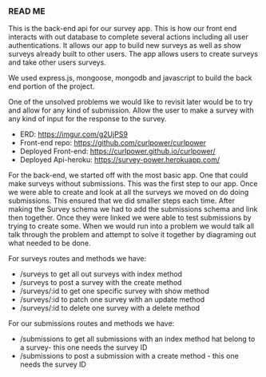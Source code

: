 ### READ ME

This is the back-end api for our survey app. This is how our front end interacts with out database to complete several actions including all user authentications. It allows our app to build new surveys as well as show surveys already built to other users. The app allows users to create surveys and take other users surveys.

We used express.js, mongoose, mongodb and javascript to build the back end portion of the project.

One of the unsolved problems we would like to revisit later would be to try and allow for any kind of submission. Allow the user to make a survey with any kind of input for the response to the survey.

- ERD: https://imgur.com/g2UjPS9
- Front-end repo: https://github.com/curlpower/curlpower
- Deployed Front-end: https://curlpower.github.io/curlpower/
- Deployed Api-heroku: https://survey-power.herokuapp.com/

For the back-end, we started off with the most basic app. One that could make surveys without submissions. This was the first step to our app. Once we were able to create and look at all the surveys we moved on do doing submissions. This ensured that we did smaller steps each time. After making the Survey schema we had to add the submissions schema and link then together. Once they were linked we were able to test submissions by trying to create some. When we would run into a problem we would talk all talk through the problem and attempt to solve it together by diagraming out what needed to be done.

For surveys routes and methods we have:

- /surveys to get all out surveys with index method
- /surveys to post a survey with the create method
- /surveys/:id to get one specific survey with show method
- /surveys/:id to patch one survey with an update method
- /surveys/:id to delete one survey with a delete method

For our submissions routes and methods we have:

- /submissions to get all submissions with an index method hat belong to a survey- this one needs the survey ID
- /submissions to post a submission with a create method - this one needs the survey ID
